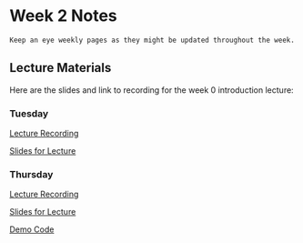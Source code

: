 Week 2 Notes
============================

```{note}
Keep an eye weekly pages as they might be updated throughout the week.
```

## Lecture Materials

Here are the slides and link to recording for the week 0 introduction lecture:




### Tuesday

[Lecture Recording](https://uci.yuja.com/V/Video?v=8860562&node=38298285&a=124546830&autoplay=1)

<a href="../resources/10-10-23-bootstrap_javascript.pdf" >Slides for Lecture</a>



### Thursday

[Lecture Recording]()

<a href="../resources/10-12-23-dom.pdf" >Slides for Lecture</a>

<a href="../resources/dom.zip" >Demo Code</a>
